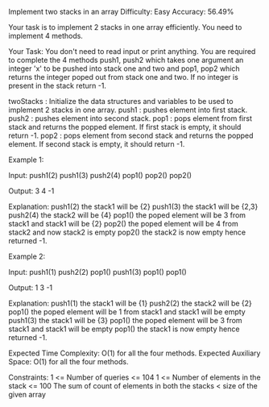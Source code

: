 Implement two stacks in an array
Difficulty: Easy Accuracy: 56.49%

Your task is to implement  2 stacks in one array efficiently. You need to implement 4 methods.

Your Task:
You don't need to read input or print anything. 
You are required to complete the 4 methods push1, push2 which takes one argument an integer 'x' to be pushed into stack one and two and pop1, pop2 which returns the integer poped out from stack one and two. 
If no integer is present in the stack return -1.

twoStacks : Initialize the data structures and variables to be used to implement  2 stacks in one array.
push1 : pushes element into first stack.
push2 : pushes element into second stack.
pop1 : pops element from first stack and returns the popped element. If first stack is empty, it should return -1.
pop2 : pops element from second stack and returns the popped element. If second stack is empty, it should return -1.

Example 1:

Input:
push1(2)
push1(3)
push2(4)
pop1()
pop2()
pop2()

Output:
3 4 -1

Explanation:
push1(2) the stack1 will be {2}
push1(3) the stack1 will be {2,3}
push2(4) the stack2 will be {4}
pop1()   the poped element will be 3 from stack1 and stack1 will be {2}
pop2()   the poped element will be 4 from stack2 and now stack2 is empty
pop2()   the stack2 is now empty hence returned -1.


Example 2:

Input:
push1(1)
push2(2)
pop1()
push1(3)
pop1()
pop1()

Output:
1 3 -1

Explanation:
push1(1) the stack1 will be {1}
push2(2) the stack2 will be {2}
pop1()   the poped element will be 1 from stack1 and stack1 will be empty
push1(3) the stack1 will be {3}
pop1()   the poped element will be 3 from stack1 and stack1 will be empty
pop1()   the stack1 is now empty hence returned -1.

Expected Time Complexity: O(1) for all the four methods.
Expected Auxiliary Space: O(1) for all the four methods.

Constraints:
1 <= Number of queries <= 104
1 <= Number of elements in the stack <= 100
The sum of count of elements in both the stacks < size of the given array
